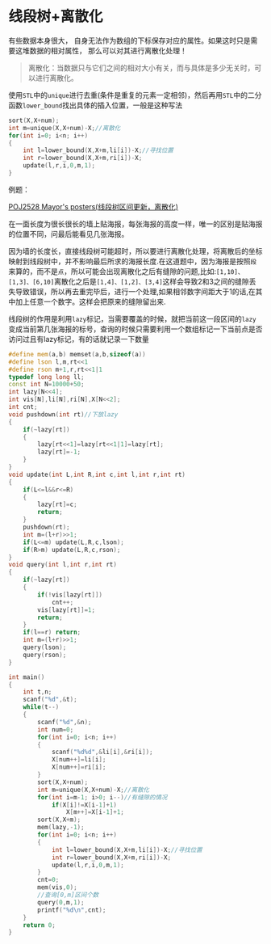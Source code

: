 # 线段树+离散化

有些数据本身很大， 自身无法作为数组的下标保存对应的属性。如果这时只是需要这堆数据的相对属性， 那么可以对其进行离散化处理！

>   离散化：当数据只与它们之间的相对大小有关，而与具体是多少无关时，可以进行离散化。

使用`STL`中的`unique`进行去重(条件是重复的元素一定相邻)，然后再用`STL`中的二分函数`lower_bound`找出具体的插入位置，一般是这种写法

```cpp
sort(X,X+num);
int m=unique(X,X+num)-X;//离散化
for(int i=0; i<n; i++)
{
    int l=lower_bound(X,X+m,li[i])-X;//寻找位置
    int r=lower_bound(X,X+m,ri[i])-X;
    update(l,r,i,0,m,1);
}
```

例题：

[POJ2528 Mayor's posters(线段树区间更新，离散化)](http://blog.csdn.net/riba2534/article/details/76696666)

在一面长度为很长很长的墙上贴海报，每张海报的高度一样，唯一的区别是贴海报的位置不同，问最后能看见几张海报。

因为墙的长度长，直接线段树可能超时，所以要进行离散化处理，将离散后的坐标映射到线段树中，并不影响最后所求的海报长度.在这道题中，因为海报是按照`段`来算的，而不是`点`，所以可能会出现离散化之后有缝隙的问题,比如:`[1,10]、[1,3]、[6,10]`离散化之后是`[1,4]、[1,2]、[3,4]`这样会导致2和3之间的缝隙丢失导致错误，所以再去重完毕后，进行一个处理,如果相邻数字间距大于1的话,在其中加上任意一个数字。这样会把原来的缝隙留出来.

线段树的作用是利用`lazy`标记，当需要覆盖的时候，就把当前这一段区间的`lazy`变成当前第几张海报的标号，查询的时候只需要利用一个数组标记一下当前点是否访问过且有lazy标记，有的话就记录一下数量

```cpp
#define mem(a,b) memset(a,b,sizeof(a))
#define lson l,m,rt<<1
#define rson m+1,r,rt<<1|1
typedef long long ll;
const int N=10000+50;
int lazy[N<<4];
int vis[N],li[N],ri[N],X[N<<2];
int cnt;
void pushdown(int rt)//下放lazy
{
    if(~lazy[rt])
    {
        lazy[rt<<1]=lazy[rt<<1|1]=lazy[rt];
        lazy[rt]=-1;
    }
}
void update(int L,int R,int c,int l,int r,int rt)
{
    if(L<=l&&r<=R)
    {
        lazy[rt]=c;
        return;
    }
    pushdown(rt);
    int m=(l+r)>>1;
    if(L<=m) update(L,R,c,lson);
    if(R>m) update(L,R,c,rson);
}
void query(int l,int r,int rt)
{
    if(~lazy[rt])
    {
        if(!vis[lazy[rt]])
            cnt++;
        vis[lazy[rt]]=1;
        return;
    }
    if(l==r) return;
    int m=(l+r)>>1;
    query(lson);
    query(rson);
}

int main()
{
    int t,n;
    scanf("%d",&t);
    while(t--)
    {
        scanf("%d",&n);
        int num=0;
        for(int i=0; i<n; i++)
        {
            scanf("%d%d",&li[i],&ri[i]);
            X[num++]=li[i];
            X[num++]=ri[i];
        }
        sort(X,X+num);
        int m=unique(X,X+num)-X;//离散化
        for(int i=m-1; i>0; i--)//有缝隙的情况
            if(X[i]!=X[i-1]+1)
                X[m++]=X[i-1]+1;
        sort(X,X+m);
        mem(lazy,-1);
        for(int i=0; i<n; i++)
        {
            int l=lower_bound(X,X+m,li[i])-X;//寻找位置
            int r=lower_bound(X,X+m,ri[i])-X;
            update(l,r,i,0,m,1);
        }
        cnt=0;
        mem(vis,0);
        //查询[0,m]区间个数
        query(0,m,1);
        printf("%d\n",cnt);
    }
    return 0;
}

```



